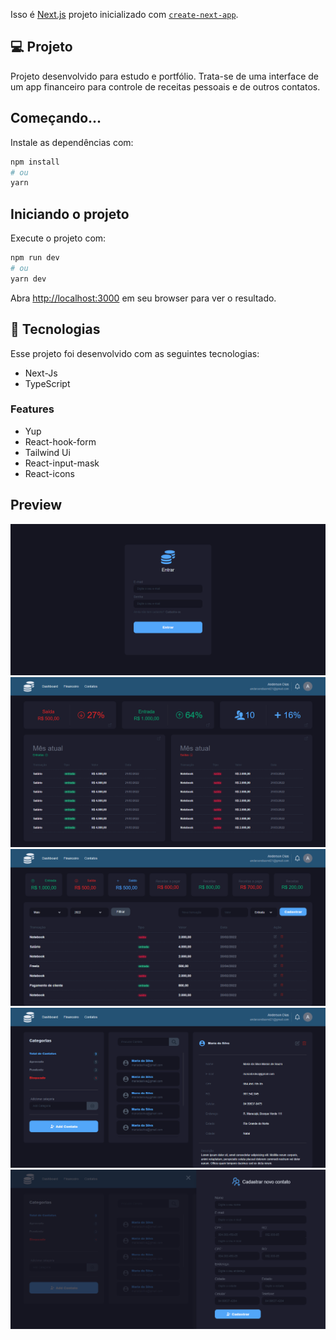 Isso é [Next.js](https://nextjs.org/) projeto inicializado com [`create-next-app`](https://github.com/vercel/next.js/tree/canary/packages/create-next-app).


## 💻 Projeto

Projeto desenvolvido para estudo e portfólio. Trata-se de uma interface de um app financeiro para controle de receitas pessoais e de outros contatos.

## Começando...

Instale as dependências com:

```bash
npm install
# ou
yarn 
```

## Iniciando o projeto

Execute o projeto com:

```bash
npm run dev
# ou
yarn dev
```

Abra [http://localhost:3000](http://localhost:3000) em seu browser para ver o resultado.

## 🚀 Tecnologias

Esse projeto foi desenvolvido com as seguintes tecnologias:

- Next-Js
- TypeScript

### Features

- Yup
- React-hook-form
- Tailwind Ui
- React-input-mask
- React-icons


## Preview 

![Projeto finance](/github/my-finance-home.png)
![Projeto finance](/github/my-finance-dashboard.png)
![Projeto finance](/github/my-finance-financeiro.png)
![Projeto finance](/github/my-finance-contatos.png)
![Projeto finance](/github/my-finance-formulario.png)

